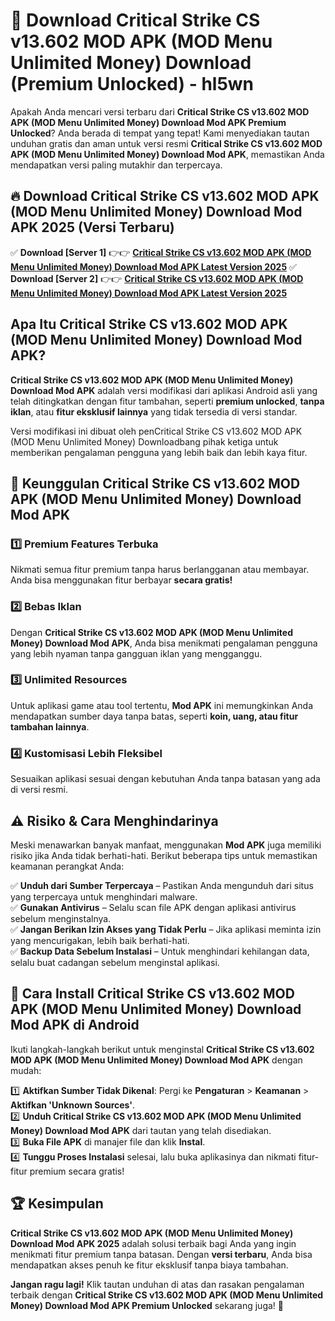 # 🎯 Download Critical Strike CS v13.602 MOD APK (MOD Menu Unlimited Money) Download (Premium Unlocked) -  hl5wn

Apakah Anda mencari versi terbaru dari **Critical Strike CS v13.602 MOD APK (MOD Menu Unlimited Money) Download Mod APK Premium Unlocked**? Anda berada di tempat yang tepat! Kami menyediakan tautan unduhan gratis dan aman untuk versi resmi **Critical Strike CS v13.602 MOD APK (MOD Menu Unlimited Money) Download Mod APK**, memastikan Anda mendapatkan versi paling mutakhir dan terpercaya.

## 🔥 Download Critical Strike CS v13.602 MOD APK (MOD Menu Unlimited Money) Download Mod APK 2025 (Versi Terbaru)

✅ **Download [Server 1]** 👉👉 [**Critical Strike CS v13.602 MOD APK (MOD Menu Unlimited Money) Download Mod APK Latest Version 2025**](https://momento.my/?title=Critical_Strike_CS_v13.602_MOD_APK_(MOD_Menu_Unlimited_Money)_Download)  
✅ **Download [Server 2]** 👉👉 [**Critical Strike CS v13.602 MOD APK (MOD Menu Unlimited Money) Download Mod APK Latest Version 2025**](https://momento.my/?title=Critical_Strike_CS_v13.602_MOD_APK_(MOD_Menu_Unlimited_Money)_Download)  

## Apa Itu Critical Strike CS v13.602 MOD APK (MOD Menu Unlimited Money) Download Mod APK?

**Critical Strike CS v13.602 MOD APK (MOD Menu Unlimited Money) Download Mod APK** adalah versi modifikasi dari aplikasi Android asli yang telah ditingkatkan dengan fitur tambahan, seperti **premium unlocked**, **tanpa iklan**, atau **fitur eksklusif lainnya** yang tidak tersedia di versi standar.

Versi modifikasi ini dibuat oleh penCritical Strike CS v13.602 MOD APK (MOD Menu Unlimited Money) Downloadbang pihak ketiga untuk memberikan pengalaman pengguna yang lebih baik dan lebih kaya fitur.

## 🎯 Keunggulan Critical Strike CS v13.602 MOD APK (MOD Menu Unlimited Money) Download Mod APK

### 1️⃣ Premium Features Terbuka
Nikmati semua fitur premium tanpa harus berlangganan atau membayar. Anda bisa menggunakan fitur berbayar **secara gratis!**

### 2️⃣ Bebas Iklan
Dengan **Critical Strike CS v13.602 MOD APK (MOD Menu Unlimited Money) Download Mod APK**, Anda bisa menikmati pengalaman pengguna yang lebih nyaman tanpa gangguan iklan yang mengganggu.

### 3️⃣ Unlimited Resources
Untuk aplikasi game atau tool tertentu, **Mod APK** ini memungkinkan Anda mendapatkan sumber daya tanpa batas, seperti **koin, uang, atau fitur tambahan lainnya**.

### 4️⃣ Kustomisasi Lebih Fleksibel
Sesuaikan aplikasi sesuai dengan kebutuhan Anda tanpa batasan yang ada di versi resmi.

## ⚠️ Risiko & Cara Menghindarinya

Meski menawarkan banyak manfaat, menggunakan **Mod APK** juga memiliki risiko jika Anda tidak berhati-hati. Berikut beberapa tips untuk memastikan keamanan perangkat Anda:

✅ **Unduh dari Sumber Terpercaya** – Pastikan Anda mengunduh dari situs yang terpercaya untuk menghindari malware.  
✅ **Gunakan Antivirus** – Selalu scan file APK dengan aplikasi antivirus sebelum menginstalnya.  
✅ **Jangan Berikan Izin Akses yang Tidak Perlu** – Jika aplikasi meminta izin yang mencurigakan, lebih baik berhati-hati.  
✅ **Backup Data Sebelum Instalasi** – Untuk menghindari kehilangan data, selalu buat cadangan sebelum menginstal aplikasi.

## 📌 Cara Install Critical Strike CS v13.602 MOD APK (MOD Menu Unlimited Money) Download Mod APK di Android

Ikuti langkah-langkah berikut untuk menginstal **Critical Strike CS v13.602 MOD APK (MOD Menu Unlimited Money) Download Mod APK** dengan mudah:

1️⃣ **Aktifkan Sumber Tidak Dikenal**: Pergi ke **Pengaturan** > **Keamanan** > **Aktifkan 'Unknown Sources'**.  
2️⃣ **Unduh Critical Strike CS v13.602 MOD APK (MOD Menu Unlimited Money) Download Mod APK** dari tautan yang telah disediakan.  
3️⃣ **Buka File APK** di manajer file dan klik **Instal**.  
4️⃣ **Tunggu Proses Instalasi** selesai, lalu buka aplikasinya dan nikmati fitur-fitur premium secara gratis!

## 🏆 Kesimpulan

**Critical Strike CS v13.602 MOD APK (MOD Menu Unlimited Money) Download Mod APK 2025** adalah solusi terbaik bagi Anda yang ingin menikmati fitur premium tanpa batasan. Dengan **versi terbaru**, Anda bisa mendapatkan akses penuh ke fitur eksklusif tanpa biaya tambahan.

**Jangan ragu lagi!** Klik tautan unduhan di atas dan rasakan pengalaman terbaik dengan **Critical Strike CS v13.602 MOD APK (MOD Menu Unlimited Money) Download Mod APK Premium Unlocked** sekarang juga! 🚀
